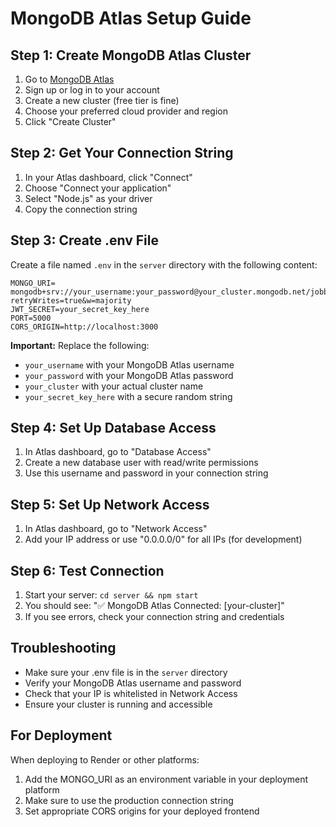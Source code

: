 # MongoDB Atlas Setup Guide

## Step 1: Create MongoDB Atlas Cluster

1. Go to [MongoDB Atlas](https://cloud.mongodb.com/)
2. Sign up or log in to your account
3. Create a new cluster (free tier is fine)
4. Choose your preferred cloud provider and region
5. Click "Create Cluster"

## Step 2: Get Your Connection String

1. In your Atlas dashboard, click "Connect"
2. Choose "Connect your application"
3. Select "Node.js" as your driver
4. Copy the connection string

## Step 3: Create .env File

Create a file named `.env` in the `server` directory with the following content:

```
MONGO_URI= mongodb+srv://your_username:your_password@your_cluster.mongodb.net/jobboard?retryWrites=true&w=majority
JWT_SECRET=your_secret_key_here
PORT=5000
CORS_ORIGIN=http://localhost:3000
```

**Important:** Replace the following:
- `your_username` with your MongoDB Atlas username
- `your_password` with your MongoDB Atlas password
- `your_cluster` with your actual cluster name
- `your_secret_key_here` with a secure random string

## Step 4: Set Up Database Access

1. In Atlas dashboard, go to "Database Access"
2. Create a new database user with read/write permissions
3. Use this username and password in your connection string

## Step 5: Set Up Network Access

1. In Atlas dashboard, go to "Network Access"
2. Add your IP address or use "0.0.0.0/0" for all IPs (for development)

## Step 6: Test Connection

1. Start your server: `cd server && npm start`
2. You should see: "✅ MongoDB Atlas Connected: [your-cluster]"
3. If you see errors, check your connection string and credentials

## Troubleshooting

- Make sure your .env file is in the `server` directory
- Verify your MongoDB Atlas username and password
- Check that your IP is whitelisted in Network Access
- Ensure your cluster is running and accessible

## For Deployment

When deploying to Render or other platforms:
1. Add the MONGO_URI as an environment variable in your deployment platform
2. Make sure to use the production connection string
3. Set appropriate CORS origins for your deployed frontend 